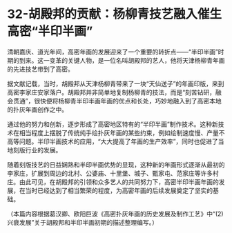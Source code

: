 # 32-胡殿邦的贡献：杨柳青技艺融入催生高密“半印半画”

清朝嘉庆、道光年间，高密年画的发展迎来了一个重要的转折点——“半印半画”时期的到来。这一变革的关键人物，是一位名叫胡殿邦的艺人，他将天津杨柳青年画的先进技艺带到了高密。

据文献记载，当时，胡殿邦从天津杨柳青带来了一块“天仙送子”的年画印版，来到高密李家庄安家落户。胡殿邦并非简单地复制杨柳青的技法，而是“刻苦钻研，融会贯通”，很快便将杨柳青半印半画年画的优点和长处，巧妙地融入到了高密本地的扑灰年画创作之中。

通过他的努力和创新，逐步形成了高密地区特有的“半印半画”制作技术。这种新技术在相当程度上摆脱了传统纯手绘扑灰年画的某些约束，例如绘制速度慢、产量不高等问题。半印半画技术的应用，“大大提高了年画的生产效率”，同时也促进了当地刻版行业的发展。

随着刻版技艺的日益娴熟和半印半画优势的显现，这种新的年画形式逐渐从最初的李家庄，扩展到周边的北村、公婆庙、十里堡、城子、甄家屯、范家庄等许多村庄。由此可见，在胡殿邦的引领和众多艺人的共同努力下，高密半印半画年画的发展，在当时已经达到了相当繁荣的程度，为高密年画的后续发展奠定了坚实的基础。

（本篇内容根据葛汉卿、欧阳巨波《高密扑灰年画的历史发展及制作工艺》中“(2)兴衰发展”关于胡殿邦和半印半画初期的描述整理编写。）
